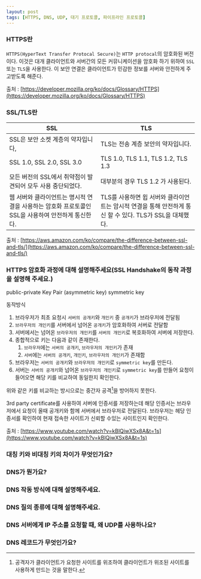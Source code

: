 ```yaml
---
layout: post
tags: [HTTPS, DNS, UDP, 대기 프로토콜, 파이프라인 프로토콜]
---
```


### HTTPS란

`HTTPS(HyperText Transfer Protocal Secure)`는 `HTTP protocal`의 암호화된 버전이다. 이것은 대개 클라이언트와 서버간의 모든 커뮤니케이션을 암호화 하기 위하여 `SSL` 또는 `TLS`을 사용한다. 이 보안 연결은 클라이언트가 민감한 정보를 서버와 안전하게 주고받도록 해준다.

출처 : [https://developer.mozilla.org/ko/docs/Glossary/HTTPS](https://developer.mozilla.org/ko/docs/Glossary/HTTPS)

### SSL/TLS란

| SSL                                                                                               | TLS                                                                                                      |
| ------------------------------------------------------------------------------------------------- | -------------------------------------------------------------------------------------------------------- |
| SSL은 보안 소켓 계층의 약자입니다,                                                                | TLS는 전송 계층 보안의 약자입니다.                                                                       |
| SSL 1.0, SSL 2.0, SSL 3.0                                                                         | TLS 1.0, TLS 1.1, TLS 1.2, TLS 1.3                                                                       |
| 모든 버전의 SSL에서 취약점이 발견되어 모두 사용 중단되었다.                                       | 대부분의 경우 TLS 1.2 가 사용된다.                                                                       |
| 웹 서버와 클라이언트는 명시적 연결을 사용하는 암호화 프로토콜인 SSL을 사용하여 안전하게 통신한다. | TLS를 사용하면 윕 서버와 클라이언트는 암시적 연결을 통해 안전하게 통신 할 수 있다. TLS가 SSL을 대체했다. |

출처 : [https://aws.amazon.com/ko/compare/the-difference-between-ssl-and-tls/](https://aws.amazon.com/ko/compare/the-difference-between-ssl-and-tls/)

### HTTPS 암호화 과정에 대해 설명해주세요(SSL Handshake의 동작 과정을 설명해 주세요.)

public-private Key Pair (asymmetric key)
symmetric key

동작방식

1. 브라우저가 최초 요청시 `서버의 공개키`와 `개인키` 중 `공개키`가 브라우저에 전달됨
2. `브라우저의 개인키`를 서버에서 넘어온 `공개키`가 암호화하여 서버로 전달함
3. 서버에서는 넘어온 `브라우저의 개인키`를 `서버의 개인키`로 복호화하여 서버에 저장한다.
4. 종합적으로 키는 다음과 같이 존재한다. 
   1. `브라우저`에는 `서버의 공개키`, `브라우저의 개인키`가 존재
   2. `서버`에는 `서버의 공개키`, `개인키`, `브라우저의 개인키`가 존재함
5. 브라우저는 `서버의 공개키`와 `브라우저의 개인키`로 `symmetric key`를 만든다.
6. 서버는 `서버의 공개키`와 넘어온 `브라우저의 개인키`로 `symmetric key`를 만들어 요청이 들어오면 해당 키를 비교하여 동일한지 확인한다.
   
위와 같은 키를 비교하는 방시으로는 중간자 공격[^1]을 방어하지 못한다.

3rd party certificate를 사용하여 서버에 인증서를 저장하는데 해당 인증서는 브라우저에서 요청이 올때 공개키와 함께 서버에서 브라우저로 전달된다. 브라우저는 헤당 인증서를 확인하여 현재 접속한 사이트가 신뢰할 수있는 사이트인지 확인한다.


출처 : [https://www.youtube.com/watch?v=kBlQiwXSx8A&t=1s](https://www.youtube.com/watch?v=kBlQiwXSx8A&t=1s)

### 대칭 키와 비대칭 키의 차이가 무엇인가요?

### DNS가 뭔가요?

### DNS 작동 방식에 대해 설명해주세요.

### DNS 질의 종류에 대해 설명해주세요.

### DNS 서버에게 IP 주소를 요청할 때, 왜 UDP를 사용하나요?

### DNS 레코드가 무엇인가요?

[^1]: 공격자가 클라이언트가 요청한 사이트를 위조하여 클라이언트가 위조된 사이트를 사용하게 만드는 것을 말한다.